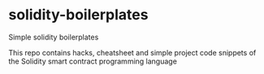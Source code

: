 # solidity-boilerplates
Simple solidity boilerplates 

This repo contains hacks, cheatsheet and simple project code snippets of the Solidity smart contract programming language
